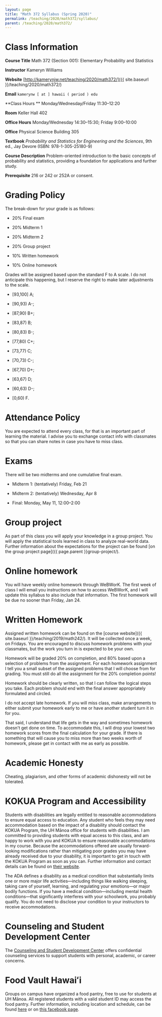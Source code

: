 ```yaml
---
layout: page
title: "Math 372 Syllabus (Spring 2020)"
permalink: /teaching/2020/math372/syllabus/
parent: /teaching/2020/math372/
---
```


Class Information
=====

**Course Title** Math 372 (Section 001): Elementary Probability and Statistics

**Instructor** Kameryn Williams

**Website** [http://kamerynjw.net/teaching/2020/math372/]({{ site.baseurl }}/teaching/2020/math372/)

**Email** `kamerynw [ at ] hawaii ( period ) edu`

**Class Hours ** Monday/Wednesday/Friday 11:30–12:20

**Room** Keller Hall 402

**Office Hours** Monday/Wednesday 14:30–15:30; Friday 9:00–10:00

**Office** Physical Science Building 305

**Textbook** *Probability and Statistics for Engineering and the Sciences*, 9th ed., Jay Devore (ISBN: 978-1-305-25180-9)

**Course Description** Problem-oriented introduction to the basic concepts of probability and statistics, providing a foundation for applications and further study.

**Prerequisite** 216 or 242 or 252A or consent. 

Grading Policy
=======

The break-down for your grade is as follows:

* 20% Final exam

* 20% Midterm 1 

* 20% Midterm 2 

* 20% Group project

* 10% Written homework 

* 10% Online homework

Grades will be assigned based upon the standard F to A scale. I do not anticipate this happening, but I reserve the right to make later adjustments to the scale.

* [93,100] A; 

* [90,93) A-; 

* [87,90) B+; 

* [83,87) B; 

* [80,83) B-; 

* [77,80) C+; 

* [73,77) C; 

* [70,73) C-; 

* [67,70) D+; 

* [63,67) D; 

* [60,63) D-; 

* [0,60) F. 

Attendance Policy
==========

You are expected to attend every class, for that is an important part of learning the material. I advise you to exchange contact info with classmates so that you can share notes in case you have to miss class.

Exams
=====

There will be two midterms and one cumulative final exam. 

* Midterm 1: (tentatively) Friday, Feb 21

* Midterm 2: (tentatively) Wednesday, Apr 8

* Final: Monday, May 11, 12:00–2:00

Group project
=====

As part of this class you will apply your knowledge in a group project. You will apply the statistical tools learned in class to analyze real-world data. Further information about the expectations for the project can be found [on the group project page]({{ page.parent }}group-project/).


Online homework
======


You will have weekly online homework through WeBWorK. The first week of class I will email you instructions on how to access WeBWorK, and I will update this syllabus to also include that information. The first homework will be due no sooner than Friday, Jan 24.


Written Homework
=======

Assigned written homework can be found on the [course website]({{ site.baseurl }}/teaching/2019/math242/). It will be collected once a week, on Fridays. You are encouraged to discuss homework problems with your classmates, but the work you turn in is expected to be your own.

Homework will be graded 20% on completion, and 80% based upon a selection of problems from the assignment. For each homework assignment I tell you a small subset of the assigned problems that I will choose from for grading. You must still do all the assignment for the 20% completion points! 

Homework should be clearly written, so that I can follow the logical steps you take. Each problem should end with the final answer appropriately formulated and circled.

I do not accept late homework. If you will miss class, make arrangements to either submit your homework early to me or have another student turn it in for you.

That said, I understand that life gets in the way and sometimes homework doesn't get done on time. To accommodate this, I will drop your lowest two homework scores from the final calculation for your grade. If there is something that will cause you to miss more than two weeks worth of homework, please get in contact with me as early as possible.


Academic Honesty
========

Cheating, plagiarism, and other forms of academic dishonesty will not be tolerated.


KOKUA Program and Accessibility
=====

Students with disabilities are legally entitled to reasonable accommodations to ensure equal access to education. Any student who feels they may need accommodation based on the impact of a disability should contact the KOKUA Program, the UH Mānoa office for students with disabilities. I am committed to providing students with equal access to this class, and am happy to work with you and KOKUA to ensure reasonable accommodations in my course. Because the accommodations offered are usually forward-looking modifications rather than mitigating poor grades you may have already received due to your disability, it is important to get in touch with the KOKUA Program as soon as you can. Further information and contact details can be found on [their website](http://www.hawaii.edu/kokua/). 

The ADA defines a disability as a medical condition that substantially limits one or more major life activities—including things like walking sleeping, taking care of yourself, learning, and regulating your emotions—or major bodily functions. If you have a medical condition—including mental health conditions—that significantly interferes with your schoolwork, you probably qualify. You do not need to disclose your condition to your instructors to receive accommodations. 


Counseling and Student Development Center
==========

The [Counseling and Student Development Center](http://www.manoa.hawaii.edu/counseling/) offers confidential counseling services to support students with personal, academic, or career concerns. 


Food Vault Hawaiʻi
====

Groups on campus have organized a food pantry, free to use for students at UH Mānoa. All registered students with a valid student ID may access the food pantry. Further information, including location and schedule, can be found [here](https://www.hawaii.edu/news/2018/11/30/manoa-food-pantry/) or on [this facebook page](https://www.facebook.com/foodvaulthawaii/).

